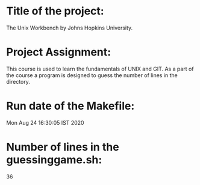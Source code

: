 # Title of the project:
The Unix Workbench by Johns Hopkins University.
# Project Assignment:
This course is used to learn the fundamentals of UNIX and GIT.  As a part of the course a program is designed to guess the number of lines in the directory.
# Run date of the Makefile:
Mon Aug 24 16:30:05 IST 2020
# Number of lines in the guessinggame.sh:
36
